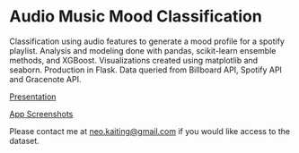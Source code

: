 # Audio Music Mood Classification

Classification using audio features to generate a mood profile for a spotify playlist. Analysis and modeling done with pandas, scikit-learn ensemble methods, and XGBoost. Visualizations created using matplotlib and seaborn. Production in Flask. Data queried from Billboard API, Spotify API and Gracenote API.

[Presentation](neokt-audio-music-mood-classification-102816.pdf)

[App Screenshots](/screenshots)

Please contact me at neo.kaiting@gmail.com if you would like access to the dataset.